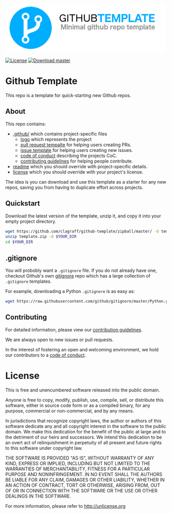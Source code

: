 <!-- Have a nice logo. 500px x 150px suggested -->
![project logo](.github/logo.png)

<!-- Include relevant build badges for your repo. -->
[![License](https://img.shields.io/badge/license-unlicense-ff69b4.svg)](https://unlicense.org/)
[![Download master](https://img.shields.io/badge/download-master-brightgreen.svg)](https://github.com/clagraff/github-template/zipball/master/)

# Github Template
<!-- Short description of the project. Keep it simple and clear. -->
This repo is a template for quick-starting new Github repos.

## About
<!-- More detailed description of the project and its purpose. -->
This repo contains:

* [.github/](.github/) which contains project-specific files
    * [logo](.github/logo.png) which represents the project
    * [pull request tempalte](.github/PULL_REQUEST_TEMPLATE.md) for helping users creating PRs.
    * [issue template](.github/ISSUE_TEMPLATE.md) for helping users creating new issues.
    * [code of conduct](.github/CODE_OF_CONDUCT.md) describing the projects CoC.
    * [contributing guidelines](.github/CONTRIBUTING.md) for helping people contribute.
* [readme](README.md) which you should override with project-specific details.
* [license](LICENSE.md) which you should override with your project's license.

The idea is you can download and use this template as a starter for any new
repos, saving you from having to duplicate effort across projects.

## Quickstart
<!-- Describe minimal steps required to use the project. -->
Download the latest version of the template, unzip it, and copy it into your
empty project directory.

```bash
wget https://github.com/clagraff/github-template/zipball/master/ -O template.zip
unzip template.zip -d $YOUR_DIR
cd $YOUR_DIR
```

## .gitignore
You will probobly want a `.gitignore` file. If you do not already
have one, checkout Github's own [gitignore](https://github.com/github/gitignore)
repo which has a large collection of `.gitignore` templates.

For example, downloading a Python `.gitignore` is as easy as:
```bash
wget https://raw.githubusercontent.com/github/gitignore/master/Python.gitignore -O .gitignore
```

## Contributing
<!-- Provide basic info on how users can contribute to your project. -->
For detailed information, please view our
[contribution guidelines](.github/CONTRIBUTING.md).

We are always open to new issues or pull requests.

In the interest of fostering an open and welcoming environment, we hold
our contributors to a [code of conduct](.github/CODE_OF_CONDUCT.md).

# License
<!-- Include the appropriate license information here. -->
This is free and unencumbered software released into the public domain.

Anyone is free to copy, modify, publish, use, compile, sell, or
distribute this software, either in source code form or as a compiled
binary, for any purpose, commercial or non-commercial, and by any
means.

In jurisdictions that recognize copyright laws, the author or authors
of this software dedicate any and all copyright interest in the
software to the public domain. We make this dedication for the benefit
of the public at large and to the detriment of our heirs and
successors. We intend this dedication to be an overt act of
relinquishment in perpetuity of all present and future rights to this
software under copyright law.

THE SOFTWARE IS PROVIDED "AS IS", WITHOUT WARRANTY OF ANY KIND,
EXPRESS OR IMPLIED, INCLUDING BUT NOT LIMITED TO THE WARRANTIES OF
MERCHANTABILITY, FITNESS FOR A PARTICULAR PURPOSE AND NONINFRINGEMENT.
IN NO EVENT SHALL THE AUTHORS BE LIABLE FOR ANY CLAIM, DAMAGES OR
OTHER LIABILITY, WHETHER IN AN ACTION OF CONTRACT, TORT OR OTHERWISE,
ARISING FROM, OUT OF OR IN CONNECTION WITH THE SOFTWARE OR THE USE OR
OTHER DEALINGS IN THE SOFTWARE.

For more information, please refer to <http://unlicense.org>
